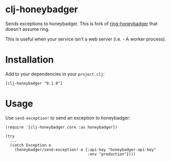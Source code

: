 # clj-honeybadger

Sends exceptions to honeybadger. This is fork of [ring-honeybadger](https://github.com/weavejester/ring-honeybadger) that doesn't assume ring.

This is useful when your service isn't a web server (i.e. - A worker process).

# Installation

Add to your dependencies in your `project.clj`:

```
[clj-honeybadger "0.1.0"]
```

# Usage

Use `send-exception!` to send an exception to honeybadger:

```
(require '[clj-honeybadger.core :as honeybadger])

(try
  ...
  (catch Exception e
    (honeybadger/send-exception! e {:api-key "honeybadger-api-key"
                                    :env "production"})))
```

